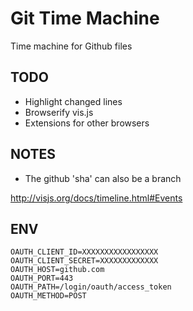 Git Time Machine
=================

Time machine for Github files

## TODO
- Highlight changed lines
- Browserify vis.js
- Extensions for other browsers

## NOTES

- The github 'sha' can also be a branch

http://visjs.org/docs/timeline.html#Events


## ENV

```
OAUTH_CLIENT_ID=XXXXXXXXXXXXXXXXX
OAUTH_CLIENT_SECRET=XXXXXXXXXXXXX
OAUTH_HOST=github.com
OAUTH_PORT=443
OAUTH_PATH=/login/oauth/access_token
OAUTH_METHOD=POST
```

